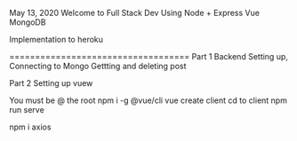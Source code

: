 May 13, 2020
Welcome to Full Stack Dev Using
Node + Express
Vue
MongoDB

Implementation to heroku

===================================
Part 1
Backend
Setting up, Connecting to Mongo
Gettting and deleting post

Part 2
Setting up vuew

You must be @ the root
npm i -g @vue/cli
vue create client
cd to client
npm run serve

npm i axios
